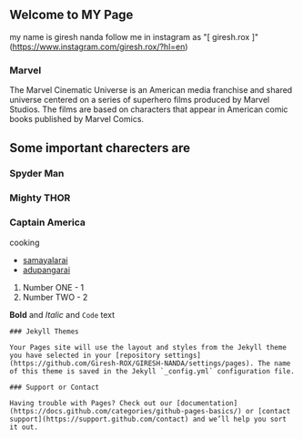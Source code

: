 ## Welcome to MY Page

my name is giresh nanda 
follow me in instagram as "[ giresh.rox ]"(https://www.instagram.com/giresh.rox/?hl=en)

### Marvel

The Marvel Cinematic Universe is an American media franchise and shared universe centered on a series of superhero films produced by Marvel Studios. The films are based on characters that appear in American comic books published by Marvel Comics.

## Some important charecters are

### Spyder Man
### Mighty THOR
### Captain America

cooking
- [samayalarai](www.samayalarai.com)
- [adupangarai](www.adupangarai.com)

1. Number ONE - 1
2. Number TWO - 2

**Bold** and _Italic_ and `Code` text
```
### Jekyll Themes

Your Pages site will use the layout and styles from the Jekyll theme you have selected in your [repository settings](https://github.com/Giresh-ROX/GIRESH-NANDA/settings/pages). The name of this theme is saved in the Jekyll `_config.yml` configuration file.

### Support or Contact

Having trouble with Pages? Check out our [documentation](https://docs.github.com/categories/github-pages-basics/) or [contact support](https://support.github.com/contact) and we’ll help you sort it out.
